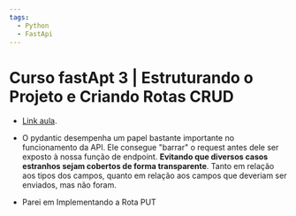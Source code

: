 ```yaml
---
tags:
  - Python
  - FastApi
---
```


# Curso fastApt 3 | Estruturando o Projeto e Criando Rotas CRUD

- [Link aula](https://fastapidozero.dunossauro.com/03/).

- O pydantic desempenha um papel bastante importante no funcionamento da API.
Ele consegue "barrar" o request antes dele ser exposto à nossa função de endpoint.
**Evitando que diversos casos estranhos sejam cobertos de forma transparente**.
Tanto em relação aos tipos dos campos, quanto em relação aos campos que deveriam ser enviados, mas não foram.

- Parei em Implementando a Rota PUT
